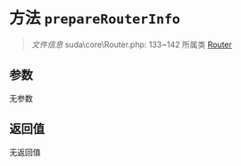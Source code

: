 # 方法 `prepareRouterInfo`

> *文件信息* suda\core\Router.php: 133~142
> 所属类 [Router](../Router.md)




## 参数


无参数


## 返回值

无返回值
